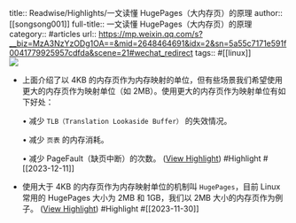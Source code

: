 title:: Readwise/Highlights/一文读懂 HugePages（大内存页）的原理
author:: [[songsong001]]
full-title:: 一文读懂 HugePages（大内存页）的原理
category:: #articles
url:: https://mp.weixin.qq.com/s?__biz=MzA3NzYzODg1OA==&mid=2648464691&idx=2&sn=5a55c7171e591f0041779925957cdfda&scene=21#wechat_redirect
tags:: #[[linux]]  
![](http://mmbiz.qpic.cn/mmbiz_jpg/ciab8jTiab9J7oekjJw3Mz19GT4ResL06DwtMALLOIByB6OoCB2c0icWtuIM9qPg07YUhtYLRB1UYmmicyCUQvdf7Q/0?wx_fmt=jpeg)
- 上面介绍了以 4KB 的内存页作为内存映射的单位，但有些场景我们希望使用更大的内存页作为映射单位（如 2MB）。使用更大的内存页作为映射单位有如下好处：
  
  •   减少 `TLB（Translation Lookaside Buffer）` 的失效情况。
    
  •   减少 `页表` 的内存消耗。
    
  •   减少 PageFault（缺页中断）的次数。 ([View Highlight](https://read.readwise.io/read/01hhchzm9hdrjtehhsy7x3fak6)) #Highlight #[[2023-12-11]]
- 使用大于 4KB 的内存页作为内存映射单位的机制叫 `HugePages`，目前 Linux 常用的 HugePages 大小为 2MB 和 1GB，我们以 2MB 大小的内存页作为例子。 ([View Highlight](https://read.readwise.io/read/01hgfe3ba7k3kmx19smp4jwd0b)) #Highlight #[[2023-11-30]]